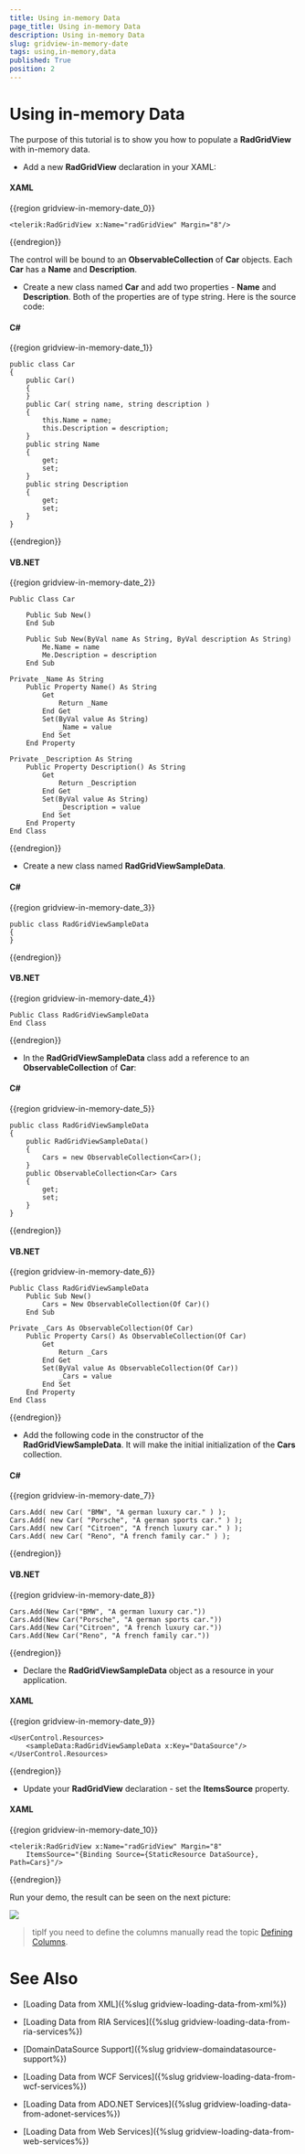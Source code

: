 ```yaml
---
title: Using in-memory Data
page_title: Using in-memory Data
description: Using in-memory Data
slug: gridview-in-memory-date
tags: using,in-memory,data
published: True
position: 2
---
```


# Using in-memory Data

The purpose of this tutorial is to show you how to populate a __RadGridView__ with in-memory data.

* Add a new __RadGridView__ declaration in your XAML: 

#### __XAML__

{{region gridview-in-memory-date_0}}

	<telerik:RadGridView x:Name="radGridView" Margin="8"/>
{{endregion}}

The control will be bound to an __ObservableCollection__ of __Car__ objects. Each __Car__ has a __Name__ and __Description__.

* Create a new class named __Car__ and add two properties - __Name__ and __Description__. Both of the properties are of type string. Here is the source code: 

#### __C#__

{{region gridview-in-memory-date_1}}

	public class Car
	{
	    public Car()
	    {
	    }
	    public Car( string name, string description )
	    {
	        this.Name = name;
	        this.Description = description;
	    }
	    public string Name
	    {
	        get;
	        set;
	    }
	    public string Description
	    {
	        get;
	        set;
	    }
	}
{{endregion}}

#### __VB.NET__

{{region gridview-in-memory-date_2}}

	Public Class Car
	
	    Public Sub New()
	    End Sub
	
	    Public Sub New(ByVal name As String, ByVal description As String)
	        Me.Name = name
	        Me.Description = description
	    End Sub
	
	Private _Name As String
	    Public Property Name() As String
	        Get
	            Return _Name
	        End Get
	        Set(ByVal value As String)
	            _Name = value
	        End Set
	    End Property
	
	Private _Description As String
	    Public Property Description() As String
	        Get
	            Return _Description
	        End Get
	        Set(ByVal value As String)
	            _Description = value
	        End Set
	    End Property
	End Class
{{endregion}}

* Create a new class named __RadGridViewSampleData__. 

#### __C#__

{{region gridview-in-memory-date_3}}

	public class RadGridViewSampleData
	{
	}
{{endregion}}

#### __VB.NET__

{{region gridview-in-memory-date_4}}

	Public Class RadGridViewSampleData
	End Class
{{endregion}}

* In the __RadGridViewSampleData__ class add a reference to an __ObservableCollection__ of __Car__: 

#### __C#__

{{region gridview-in-memory-date_5}}

	public class RadGridViewSampleData
	{
	    public RadGridViewSampleData()
	    {
	        Cars = new ObservableCollection<Car>();
	    }
	    public ObservableCollection<Car> Cars
	    {
	        get;
	        set;
	    }
	}
{{endregion}}

#### __VB.NET__

{{region gridview-in-memory-date_6}}

	Public Class RadGridViewSampleData
	    Public Sub New()
	        Cars = New ObservableCollection(Of Car)()
	    End Sub
	
	Private _Cars As ObservableCollection(Of Car)
	    Public Property Cars() As ObservableCollection(Of Car)
	        Get
	            Return _Cars
	        End Get
	        Set(ByVal value As ObservableCollection(Of Car))
	            _Cars = value
	        End Set
	    End Property
	End Class
{{endregion}}

* Add the following code in the constructor of the __RadGridViewSampleData__. It will make the initial initialization of the __Cars__ collection.

#### __C#__

{{region gridview-in-memory-date_7}}

	Cars.Add( new Car( "BMW", "A german luxury car." ) );
	Cars.Add( new Car( "Porsche", "A german sports car." ) );
	Cars.Add( new Car( "Citroen", "A french luxury car." ) );
	Cars.Add( new Car( "Reno", "A french family car." ) );
{{endregion}}

#### __VB.NET__

{{region gridview-in-memory-date_8}}

	Cars.Add(New Car("BMW", "A german luxury car."))
	Cars.Add(New Car("Porsche", "A german sports car."))
	Cars.Add(New Car("Citroen", "A french luxury car."))
	Cars.Add(New Car("Reno", "A french family car."))
{{endregion}}

* Declare the __RadGridViewSampleData__ object as a resource in your application. 

#### __XAML__

{{region gridview-in-memory-date_9}}

	<UserControl.Resources>
	    <sampleData:RadGridViewSampleData x:Key="DataSource"/>
	</UserControl.Resources>
{{endregion}}

* Update your __RadGridView__ declaration - set the __ItemsSource__ property. 

#### __XAML__

{{region gridview-in-memory-date_10}}

	<telerik:RadGridView x:Name="radGridView" Margin="8"
	    ItemsSource="{Binding Source={StaticResource DataSource}, Path=Cars}"/>
{{endregion}}

Run your demo, the result can be seen on the next picture:

![](images/RadGridView_PopulatingWithDataLoadFromInMemoryData_010.PNG)

>tipIf you need to define the columns manually read the topic [Defining Columns](0AE6DD74-8F95-4625-9083-A42F3F9217BD#Manual_Columns_Definition).

# See Also

 * [Loading Data from XML]({%slug gridview-loading-data-from-xml%})

 * [Loading Data from RIA Services]({%slug gridview-loading-data-from-ria-services%})

 * [DomainDataSource Support]({%slug gridview-domaindatasource-support%})

 * [Loading Data from WCF Services]({%slug gridview-loading-data-from-wcf-services%})

 * [Loading Data from ADO.NET Services]({%slug gridview-loading-data-from-adonet-services%})

 * [Loading Data from Web Services]({%slug gridview-loading-data-from-web-services%})
